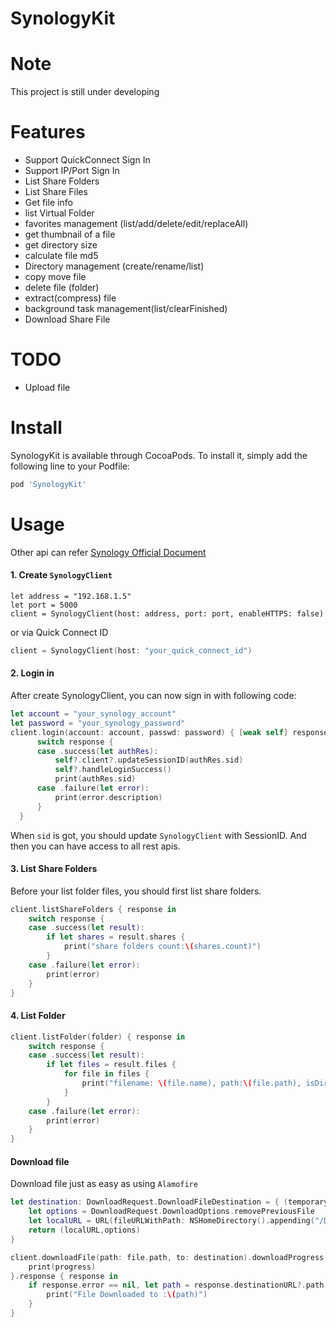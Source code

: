 # SynologyKit

Note
==
This project is still under developing

Features
==
* Support QuickConnect Sign In
* Support IP/Port Sign In
* List Share Folders
* List Share Files
* Get file info
* list Virtual Folder
* favorites management (list/add/delete/edit/replaceAll)
* get thumbnail of a file
* get directory size
* calculate file md5
* Directory management (create/rename/list)
* copy move file
* delete file (folder)
* extract(compress) file
* background task management(list/clearFinished)
* Download Share File



TODO
==
* Upload file


Install
== 

SynologyKit is available through CocoaPods. To install it, simply add the following line to your Podfile:

```sh
pod 'SynologyKit'
```

Usage
==

Other api can refer [Synology Official Document](https://global.download.synology.com/download/Document/Software/DeveloperGuide/Package/FileStation/All/enu/Synology_File_Station_API_Guide.pdf)

#### 1. Create `SynologyClient` 

```
let address = "192.168.1.5"
let port = 5000
client = SynologyClient(host: address, port: port, enableHTTPS: false)
```

or via Quick Connect ID

```swift
client = SynologyClient(host: "your_quick_connect_id")
```


#### 2. Login in

After create SynologyClient, you can now sign in with following code:

```swift
let account = "your_synology_account"
let password = "your_synology_password"
client.login(account: account, passwd: password) { [weak self] response in
      switch response {
      case .success(let authRes):
          self?.client?.updateSessionID(authRes.sid)
          self?.handleLoginSuccess()
          print(authRes.sid)
      case .failure(let error):
          print(error.description)
      }
  }
```

When `sid` is got, you should update `SynologyClient` with SessionID. And then you can have access to all rest apis. 

#### 3. List Share Folders

Before your list folder files, you should first list share folders.

```swift
client.listShareFolders { response in
    switch response {
    case .success(let result):
        if let shares = result.shares {
            print("share folders count:\(shares.count)")
        }
    case .failure(let error):
        print(error)
    }
}
```        

#### 4. List Folder

```swift
client.listFolder(folder) { response in
    switch response {
    case .success(let result):
        if let files = result.files {
            for file in files {
                print("filename: \(file.name), path:\(file.path), isDirectory:\(file.isdir)")
            }
        }
    case .failure(let error):
        print(error)
    }
}
```

#### Download file

Download file just as easy as using `Alamofire`

```swift
let destination: DownloadRequest.DownloadFileDestination = { (temporaryURL, response)  in
    let options = DownloadRequest.DownloadOptions.removePreviousFile
    let localURL = URL(fileURLWithPath: NSHomeDirectory().appending("/Documents/\(file.name)"))
    return (localURL,options)
}

client.downloadFile(path: file.path, to: destination).downloadProgress { progress in
    print(progress)
}.response { response in
    if response.error == nil, let path = response.destinationURL?.path {
        print("File Downloaded to :\(path)")
    }
}
```
